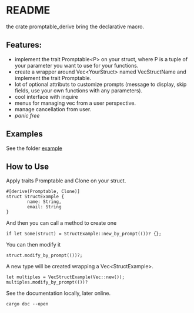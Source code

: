 # README

the crate promptable_derive bring the declarative macro.

## Features:

- implement the trait Promptable\<P\> on your struct, where P is a tuple of your parameter you want to use for your functions.
- create a wrapper around Vec\<YourStruct\> named VecStructName and implement the trait Promptable.
- lot of optional attributs to customize prompts (message to display, skip fields, use your own functions with any parameters).
- cool interface with inquire
- menus for managing vec from a user perspective.
- manage cancellation from user.
- *panic free*

## Examples

See the folder [example](../promptable/examples)

## How to Use

Apply traits Promptable and Clone on your struct.

```rust,ignore
#[derive(Promptable, Clone)]
struct StructExample {
        name: String,
        email: String
}

```
And then you can call a method to create one
```rust,ignore
if let Some(struct) = StructExample::new_by_prompt(())? {};
```
You can then modify it
```rust,ignore
struct.modify_by_prompt(())?;
```
A new type will be created wrapping a Vec\<StructExample\>.
```rust,ignore
let multiples = VecStructExample(Vec::new());
multiples.modify_by_prompt(())?
```

See the documentation locally, later online.
 
```bash, ignore
cargo doc --open
```
